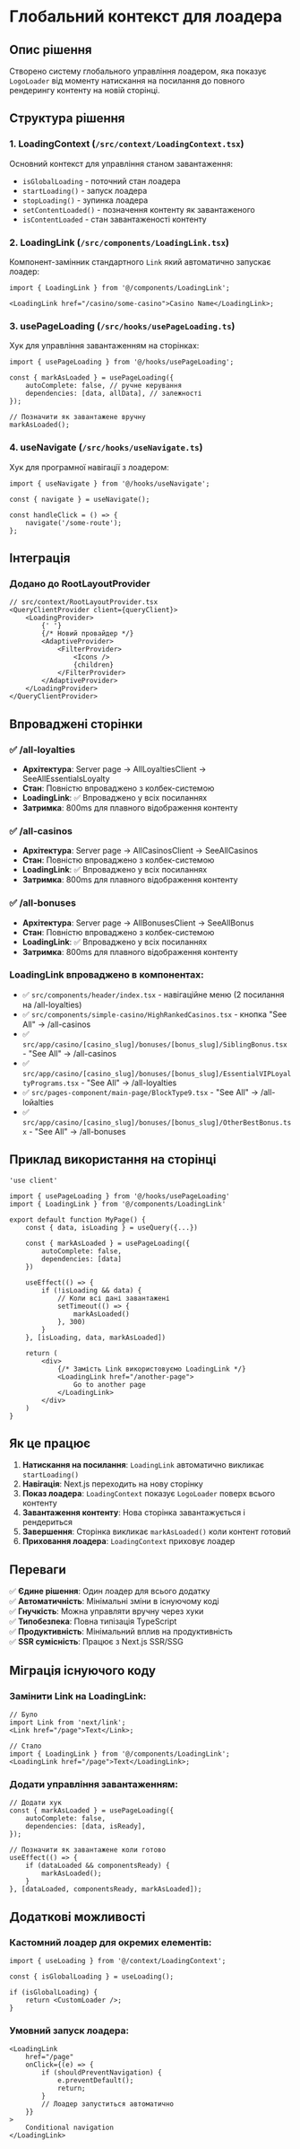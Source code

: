 # Глобальний контекст для лоадера

## Опис рішення

Створено систему глобального управління лоадером, яка показує `LogoLoader` від моменту натискання на посилання до повного рендерингу контенту на новій сторінці.

## Структура рішення

### 1. LoadingContext (`/src/context/LoadingContext.tsx`)

Основний контекст для управління станом завантаження:

-   `isGlobalLoading` - поточний стан лоадера
-   `startLoading()` - запуск лоадера
-   `stopLoading()` - зупинка лоадера
-   `setContentLoaded()` - позначення контенту як завантаженого
-   `isContentLoaded` - стан завантаженості контенту

### 2. LoadingLink (`/src/components/LoadingLink.tsx`)

Компонент-замінник стандартного `Link` який автоматично запускає лоадер:

```tsx
import { LoadingLink } from '@/components/LoadingLink';

<LoadingLink href="/casino/some-casino">Casino Name</LoadingLink>;
```

### 3. usePageLoading (`/src/hooks/usePageLoading.ts`)

Хук для управління завантаженням на сторінках:

```tsx
import { usePageLoading } from '@/hooks/usePageLoading';

const { markAsLoaded } = usePageLoading({
    autoComplete: false, // ручне керування
    dependencies: [data, allData], // залежності
});

// Позначити як завантажене вручну
markAsLoaded();
```

### 4. useNavigate (`/src/hooks/useNavigate.ts`)

Хук для програмної навігації з лоадером:

```tsx
import { useNavigate } from '@/hooks/useNavigate';

const { navigate } = useNavigate();

const handleClick = () => {
    navigate('/some-route');
};
```

## Інтеграція

### Додано до RootLayoutProvider

```tsx
// src/context/RootLayoutProvider.tsx
<QueryClientProvider client={queryClient}>
    <LoadingProvider>
        {' '}
        {/* Новий провайдер */}
        <AdaptiveProvider>
            <FilterProvider>
                <Icons />
                {children}
            </FilterProvider>
        </AdaptiveProvider>
    </LoadingProvider>
</QueryClientProvider>
```

## Впроваджені сторінки

### ✅ /all-loyalties
- **Архітектура**: Server page → AllLoyaltiesClient → SeeAllEssentialsLoyalty
- **Стан**: Повністю впроваджено з колбек-системою
- **LoadingLink**: ✅ Впроваджено у всіх посиланнях
- **Затримка**: 800ms для плавного відображення контенту

### ✅ /all-casinos  
- **Архітектура**: Server page → AllCasinosClient → SeeAllCasinos
- **Стан**: Повністю впроваджено з колбек-системою
- **LoadingLink**: ✅ Впроваджено у всіх посиланнях
- **Затримка**: 800ms для плавного відображення контенту

### ✅ /all-bonuses  
- **Архітектура**: Server page → AllBonusesClient → SeeAllBonus
- **Стан**: Повністю впроваджено з колбек-системою
- **LoadingLink**: ✅ Впроваджено у всіх посиланнях
- **Затримка**: 800ms для плавного відображення контенту

### LoadingLink впроваджено в компонентах:
- ✅ `src/components/header/index.tsx` - навігаційне меню (2 посилання на /all-loyalties)
- ✅ `src/components/simple-casino/HighRankedCasinos.tsx` - кнопка "See All" → /all-casinos
- ✅ `src/app/casino/[casino_slug]/bonuses/[bonus_slug]/SiblingBonus.tsx` - "See All" → /all-casinos
- ✅ `src/app/casino/[casino_slug]/bonuses/[bonus_slug]/EssentialVIPLoyaltyPrograms.tsx` - "See All" → /all-loyalties
- ✅ `src/pages-component/main-page/BlockType9.tsx` - "See All" → /all-loйalties
- ✅ `src/app/casino/[casino_slug]/bonuses/[bonus_slug]/OtherBestBonus.tsx` - "See All" → /all-bonuses

## Приклад використання на сторінці

```tsx
'use client'

import { usePageLoading } from '@/hooks/usePageLoading'
import { LoadingLink } from '@/components/LoadingLink'

export default function MyPage() {
    const { data, isLoading } = useQuery({...})

    const { markAsLoaded } = usePageLoading({
        autoComplete: false,
        dependencies: [data]
    })

    useEffect(() => {
        if (!isLoading && data) {
            // Коли всі дані завантажені
            setTimeout(() => {
                markAsLoaded()
            }, 300)
        }
    }, [isLoading, data, markAsLoaded])

    return (
        <div>
            {/* Замість Link використовуємо LoadingLink */}
            <LoadingLink href="/another-page">
                Go to another page
            </LoadingLink>
        </div>
    )
}
```

## Як це працює

1. **Натискання на посилання**: `LoadingLink` автоматично викликає `startLoading()`
2. **Навігація**: Next.js переходить на нову сторінку
3. **Показ лоадера**: `LoadingContext` показує `LogoLoader` поверх всього контенту
4. **Завантаження контенту**: Нова сторінка завантажується і рендериться
5. **Завершення**: Сторінка викликає `markAsLoaded()` коли контент готовий
6. **Приховання лоадера**: `LoadingContext` приховує лоадер

## Переваги

✅ **Єдине рішення**: Один лоадер для всього додатку  
✅ **Автоматичність**: Мінімальні зміни в існуючому коді  
✅ **Гнучкість**: Можна управляти вручну через хуки  
✅ **Типобезпека**: Повна типізація TypeScript  
✅ **Продуктивність**: Мінімальний вплив на продуктивність  
✅ **SSR сумісність**: Працює з Next.js SSR/SSG

## Міграція існуючого коду

### Замінити Link на LoadingLink:

```tsx
// Було
import Link from 'next/link';
<Link href="/page">Text</Link>;

// Стало
import { LoadingLink } from '@/components/LoadingLink';
<LoadingLink href="/page">Text</LoadingLink>;
```

### Додати управління завантаженням:

```tsx
// Додати хук
const { markAsLoaded } = usePageLoading({
    autoComplete: false,
    dependencies: [data, isReady],
});

// Позначити як завантажене коли готово
useEffect(() => {
    if (dataLoaded && componentsReady) {
        markAsLoaded();
    }
}, [dataLoaded, componentsReady, markAsLoaded]);
```

## Додаткові можливості

### Кастомний лоадер для окремих елементів:

```tsx
import { useLoading } from '@/context/LoadingContext';

const { isGlobalLoading } = useLoading();

if (isGlobalLoading) {
    return <CustomLoader />;
}
```

### Умовний запуск лоадера:

```tsx
<LoadingLink
    href="/page"
    onClick={(e) => {
        if (shouldPreventNavigation) {
            e.preventDefault();
            return;
        }
        // Лоадер запуститься автоматично
    }}
>
    Conditional navigation
</LoadingLink>
```
